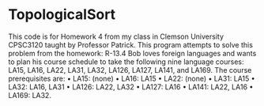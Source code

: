 # TopologicalSort 
This code is for Homework 4 from my class in Clemson University CPSC3120 taught by Professor Patrick.
This program attempts to solve this problem from the homework:
R-13.4 
Bob loves foreign languages and wants to plan his course schedule to take the following nine language courses: LA15, LA16, LA22, LA31, LA32, LA126, LA127, LA141, and LA169. The course prerequisites are:
• LA15: (none)
• LA16: LA15
• LA22: (none)
• LA31: LA15
• LA32: LA16, LA31
• LA126: LA22, LA32 
• LA127: LA16
• LA141: LA22, LA16 
• LA169: LA32.
